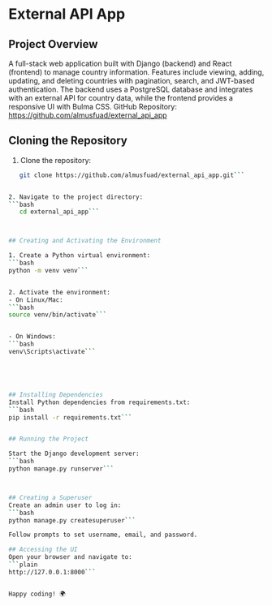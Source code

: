 # External API App

## Project Overview
A full-stack web application built with Django (backend) and React (frontend) to manage country information. Features include viewing, adding, updating, and deleting countries with pagination, search, and JWT-based authentication. The backend uses a PostgreSQL database and integrates with an external API for country data, while the frontend provides a responsive UI with Bulma CSS.
GitHub Repository: https://github.com/almusfuad/external_api_app


## Cloning the Repository

1. Clone the repository:
```bash
   git clone https://github.com/almusfuad/external_api_app.git```


2. Navigate to the project directory:
```bash
   cd external_api_app```



## Creating and Activating the Environment

1. Create a Python virtual environment:
```bash 
python -m venv venv```


2. Activate the environment:
- On Linux/Mac:
```bash
source venv/bin/activate```


- On Windows:
```bash
venv\Scripts\activate```





## Installing Dependencies
Install Python dependencies from requirements.txt:
```bash
pip install -r requirements.txt```


## Running the Project

Start the Django development server:
```bash
python manage.py runserver```



## Creating a Superuser
Create an admin user to log in:
```bash
python manage.py createsuperuser```

Follow prompts to set username, email, and password.

## Accessing the UI
Open your browser and navigate to:
```plain
http://127.0.0.1:8000```


Happy coding! 🌍
